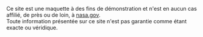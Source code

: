 Ce site est une maquette à des fins de démonstration et n'est en aucun cas affilié, de près ou de loin, à <a href="https://www.nasa.gov" target="_blank">nasa.gov</a>. <br> Toute information présentée sur ce site n'est pas garantie comme étant exacte ou véridique.
 
 
